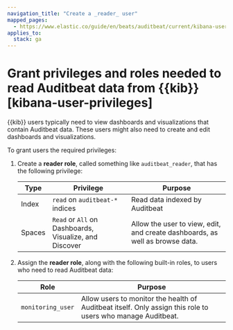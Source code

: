 ```yaml
---
navigation_title: "Create a _reader_ user"
mapped_pages:
  - https://www.elastic.co/guide/en/beats/auditbeat/current/kibana-user-privileges.html
applies_to:
  stack: ga
---
```


# Grant privileges and roles needed to read Auditbeat data from {{kib}} [kibana-user-privileges]


{{kib}} users typically need to view dashboards and visualizations that contain Auditbeat data. These users might also need to create and edit dashboards and visualizations.

To grant users the required privileges:

1. Create a **reader role**, called something like `auditbeat_reader`, that has the following privilege:

    | Type | Privilege | Purpose |
    | --- | --- | --- |
    | Index | `read` on `auditbeat-*` indices | Read data indexed by Auditbeat |
    | Spaces | `Read` or `All` on Dashboards, Visualize, and Discover | Allow the user to view, edit, and create dashboards, as well as browse data. |

2. Assign the **reader role**, along with the following built-in roles, to users who need to read Auditbeat data:

    | Role | Purpose |
    | --- | --- |
    | `monitoring_user` | Allow users to monitor the health of Auditbeat itself. Only assign this role to users who manage Auditbeat. |


